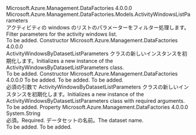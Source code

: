 <Type Name="ActivityWindowsByDatasetListParameters" FullName="Microsoft.Azure.Management.DataFactories.Models.ActivityWindowsByDatasetListParameters">
  <TypeSignature Language="C#" Value="public class ActivityWindowsByDatasetListParameters : Microsoft.Azure.Management.DataFactories.Models.ActivityWindowsListParameters" />
  <TypeSignature Language="ILAsm" Value=".class public auto ansi beforefieldinit ActivityWindowsByDatasetListParameters extends Microsoft.Azure.Management.DataFactories.Models.ActivityWindowsListParameters" />
  <TypeSignature Language="DocId" Value="T:Microsoft.Azure.Management.DataFactories.Models.ActivityWindowsByDatasetListParameters" />
  <TypeSignature Language="VB.NET" Value="Public Class ActivityWindowsByDatasetListParameters&#xA;Inherits ActivityWindowsListParameters" />
  <TypeSignature Language="F#" Value="type ActivityWindowsByDatasetListParameters = class&#xA;    inherit ActivityWindowsListParameters" />
  <AssemblyInfo>
    <AssemblyName>Microsoft.Azure.Management.DataFactories</AssemblyName>
    <AssemblyVersion>4.0.0.0</AssemblyVersion>
  </AssemblyInfo>
  <Base>
    <BaseTypeName>Microsoft.Azure.Management.DataFactories.Models.ActivityWindowsListParameters</BaseTypeName>
  </Base>
  <Interfaces />
  <Docs>
    <summary>
            <span data-ttu-id="2833c-101">アクティビティの windows のリストのパラメーターをフィルター処理します。</span><span class="sxs-lookup"><span data-stu-id="2833c-101">Filter parameters for the activity windows list.</span></span>
            </summary>
    <remarks>To be added.</remarks>
  </Docs>
  <Members>
    <Member MemberName=".ctor">
      <MemberSignature Language="C#" Value="public ActivityWindowsByDatasetListParameters ();" />
      <MemberSignature Language="ILAsm" Value=".method public hidebysig specialname rtspecialname instance void .ctor() cil managed" />
      <MemberSignature Language="DocId" Value="M:Microsoft.Azure.Management.DataFactories.Models.ActivityWindowsByDatasetListParameters.#ctor" />
      <MemberSignature Language="VB.NET" Value="Public Sub New ()" />
      <MemberType>Constructor</MemberType>
      <AssemblyInfo>
        <AssemblyName>Microsoft.Azure.Management.DataFactories</AssemblyName>
        <AssemblyVersion>4.0.0.0</AssemblyVersion>
      </AssemblyInfo>
      <Parameters />
      <Docs>
        <summary>
            <span data-ttu-id="2833c-102">ActivityWindowsByDatasetListParameters クラスの新しいインスタンスを初期化します。</span><span class="sxs-lookup"><span data-stu-id="2833c-102">Initializes a new instance of the ActivityWindowsByDatasetListParameters class.</span></span>
            </summary>
        <remarks>To be added.</remarks>
      </Docs>
    </Member>
    <Member MemberName=".ctor">
      <MemberSignature Language="C#" Value="public ActivityWindowsByDatasetListParameters (string datasetName, string resourceGroupName, string dataFactoryName);" />
      <MemberSignature Language="ILAsm" Value=".method public hidebysig specialname rtspecialname instance void .ctor(string datasetName, string resourceGroupName, string dataFactoryName) cil managed" />
      <MemberSignature Language="DocId" Value="M:Microsoft.Azure.Management.DataFactories.Models.ActivityWindowsByDatasetListParameters.#ctor(System.String,System.String,System.String)" />
      <MemberSignature Language="VB.NET" Value="Public Sub New (datasetName As String, resourceGroupName As String, dataFactoryName As String)" />
      <MemberSignature Language="F#" Value="new Microsoft.Azure.Management.DataFactories.Models.ActivityWindowsByDatasetListParameters : string * string * string -&gt; Microsoft.Azure.Management.DataFactories.Models.ActivityWindowsByDatasetListParameters" Usage="new Microsoft.Azure.Management.DataFactories.Models.ActivityWindowsByDatasetListParameters (datasetName, resourceGroupName, dataFactoryName)" />
      <MemberType>Constructor</MemberType>
      <AssemblyInfo>
        <AssemblyName>Microsoft.Azure.Management.DataFactories</AssemblyName>
        <AssemblyVersion>4.0.0.0</AssemblyVersion>
      </AssemblyInfo>
      <Parameters>
        <Parameter Name="datasetName" Type="System.String" />
        <Parameter Name="resourceGroupName" Type="System.String" />
        <Parameter Name="dataFactoryName" Type="System.String" />
      </Parameters>
      <Docs>
        <param name="datasetName">To be added.</param>
        <param name="resourceGroupName">To be added.</param>
        <param name="dataFactoryName">To be added.</param>
        <summary>
            <span data-ttu-id="2833c-103">必須の引数で ActivityWindowsByDatasetListParameters クラスの新しいインスタンスを初期化します。</span><span class="sxs-lookup"><span data-stu-id="2833c-103">Initializes a new instance of the ActivityWindowsByDatasetListParameters class with required arguments.</span></span>
            </summary>
        <remarks>To be added.</remarks>
      </Docs>
    </Member>
    <Member MemberName="DatasetName">
      <MemberSignature Language="C#" Value="public string DatasetName { get; set; }" />
      <MemberSignature Language="ILAsm" Value=".property instance string DatasetName" />
      <MemberSignature Language="DocId" Value="P:Microsoft.Azure.Management.DataFactories.Models.ActivityWindowsByDatasetListParameters.DatasetName" />
      <MemberSignature Language="VB.NET" Value="Public Property DatasetName As String" />
      <MemberSignature Language="F#" Value="member this.DatasetName : string with get, set" Usage="Microsoft.Azure.Management.DataFactories.Models.ActivityWindowsByDatasetListParameters.DatasetName" />
      <MemberType>Property</MemberType>
      <AssemblyInfo>
        <AssemblyName>Microsoft.Azure.Management.DataFactories</AssemblyName>
        <AssemblyVersion>4.0.0.0</AssemblyVersion>
      </AssemblyInfo>
      <ReturnValue>
        <ReturnType>System.String</ReturnType>
      </ReturnValue>
      <Docs>
        <summary>
            <span data-ttu-id="2833c-104">必須。</span><span class="sxs-lookup"><span data-stu-id="2833c-104">Required.</span></span> <span data-ttu-id="2833c-105">データセットの名前。</span><span class="sxs-lookup"><span data-stu-id="2833c-105">The dataset name.</span></span>
            </summary>
        <value>To be added.</value>
        <remarks>To be added.</remarks>
      </Docs>
    </Member>
  </Members>
</Type>